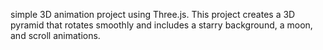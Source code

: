  simple 3D animation project using Three.js. This project creates a 3D pyramid that rotates smoothly and includes a starry background, a moon, and scroll animations.
